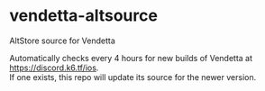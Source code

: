 # vendetta-altsource
AltStore source for Vendetta

Automatically checks every 4 hours for new builds of Vendetta at https://discord.k6.tf/ios.  
If one exists, this repo will update its source for the newer version.

